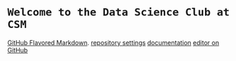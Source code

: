 # `Welcome to the Data Science Club at CSM`











[GitHub Flavored Markdown](https://guides.github.com/features/mastering-markdown/).
[repository settings](https://github.com/datasci-csm/datasci-csm/settings)
[documentation](https://docs.github.com/categories/github-pages-basics/)
[editor on GitHub](https://github.com/datasci-csm/datasci-csm/edit/gh-pages/index.md)
